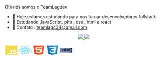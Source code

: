 
Olá nós somos o TeamLagdev

- 🔭 Hoje estamos estudando para nos tornar desenvolvedores fullstack
- 🌱 Estudando JavaScript, php , css , html e react
- 👯 Contato : teamlag434@gmail.com


<div align="center">
  <a href="https://github.com/TeamLagdev">
  <img height="180em" src="https://github-readme-stats.vercel.app/api?username=TeamLAGdev&show_icons=true&theme=dracula&include_all_commits=true&count_private=true"/>
  <img height="180em" src="https://github-readme-stats.vercel.app/api/top-langs/?username=TeamLAGdev&layout=compact&langs_count=7&theme=dracula"/>
</div>
  
  
  
  <div style="display: inline_block"><br>
  <img align="center" alt="Rafa-Js" height="30" width="40" src="https://raw.githubusercontent.com/devicons/devicon/master/icons/javascript/javascript-plain.svg">
  <img align="center" alt="Rafa-React" height="30" width="40" src="https://raw.githubusercontent.com/devicons/devicon/master/icons/react/react-original.svg">
  <img align="center" alt="Rafa-HTML" height="30" width="40" src="https://raw.githubusercontent.com/devicons/devicon/master/icons/html5/html5-original.svg">
  <img align="center" alt="Rafa-CSS" height="30" width="40" src="https://raw.githubusercontent.com/devicons/devicon/master/icons/css3/css3-original.svg">
  <img align="center" alt="Rafa-Php" height="30" width="40" src="https://raw.githubusercontent.com/devicons/devicon/master/icons/php/php-original.svg">

 
 

</div>

